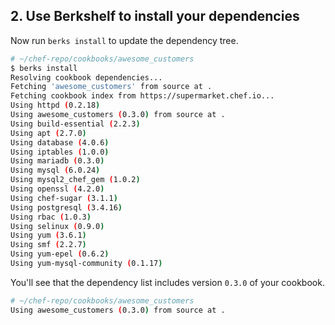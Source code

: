 ## 2. Use Berkshelf to install your dependencies

Now run `berks install` to update the dependency tree.

```bash
# ~/chef-repo/cookbooks/awesome_customers
$ berks install
Resolving cookbook dependencies...
Fetching 'awesome_customers' from source at .
Fetching cookbook index from https://supermarket.chef.io...
Using httpd (0.2.18)
Using awesome_customers (0.3.0) from source at .
Using build-essential (2.2.3)
Using apt (2.7.0)
Using database (4.0.6)
Using iptables (1.0.0)
Using mariadb (0.3.0)
Using mysql (6.0.24)
Using mysql2_chef_gem (1.0.2)
Using openssl (4.2.0)
Using chef-sugar (3.1.1)
Using postgresql (3.4.16)
Using rbac (1.0.3)
Using selinux (0.9.0)
Using yum (3.6.1)
Using smf (2.2.7)
Using yum-epel (0.6.2)
Using yum-mysql-community (0.1.17)
```

You'll see that the dependency list includes version `0.3.0` of your cookbook.

```bash
# ~/chef-repo/cookbooks/awesome_customers
Using awesome_customers (0.3.0) from source at .
```
